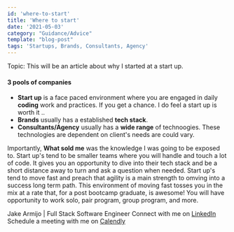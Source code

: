 ```yaml
---
id: 'where-to-start'
title: 'Where to start'
date: '2021-05-03'
category: "Guidance/Advice"
template: "blog-post"
tags: 'Startups, Brands, Consultants, Agency'
---
```

Topic: This will be an article about why I started at a start up.
#### 3 pools of companies
- **Start up** is a face paced environment where you are engaged in daily **coding** work and practices. If you get a chance. I do feel a start up is worth it ..
- **Brands** usually has a established **tech stack**.
- **Consultants/Agency** usually has a **wide range** of technoogies. These technologies are dependent on client's needs are could vary.

Importantly, **What sold me** was the knowledge I was going to be exposed to. Start up's tend to be smaller teams where you will handle and touch a lot of code. It gives you an opportunity to dive into their tech stack and be a short distance away to turn and ask a question when needed. Start up's tend to move fast and preach that agility is a main strength to omving into a success long term path. This environment of moving fast tosses you in the mix at a rate that, for a post bootcamp graduate, is awesome! You will have opportunity to work solo, pair program, group program, and more. 

Jake Armijo <bold>|</bold> Full Stack Software Engineer
Connect with me on <bold><a href='https://www.linkedin.com/in/jake-armijo/'>LinkedIn</a></bold>
Schedule a meeting with me on <bold><a href='https://calendly.com/armijojake/meeting'>Calendly</a></bold>